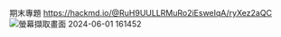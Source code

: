 期末專題
https://hackmd.io/@RuH9UULLRMuRo2iEsweIqA/ryXez2aQC
![螢幕擷取畫面 2024-06-01 161452](https://github.com/LEE-CHIEN-AN/DSAP/assets/153187094/f3d965b2-a5d4-42e7-a5ca-97880bf758cc)
